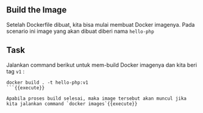 ## Build the Image

Setelah Dockerfile dibuat, kita bisa mulai membuat Docker imagenya. Pada scenario ini image yang akan dibuat diberi nama `hello-php`

## Task
Jalankan command berikut untuk mem-build Docker imagenya dan kita beri tag `v1` :

```
docker build . -t hello-php:v1
```{{execute}}

Apabila proses build selesai, maka image tersebut akan muncul jika kita jalankan command `docker images`{{execute}}